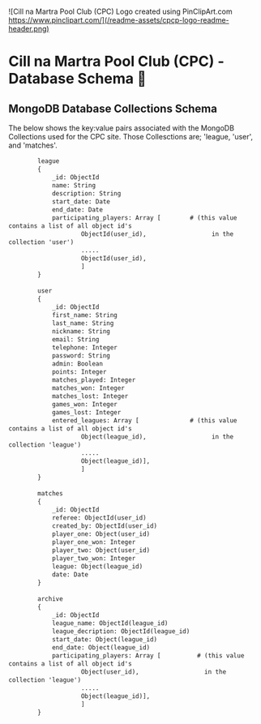 ##### <br> #####
<a name="top-of-page">![Cill na Martra Pool Club (CPC) Logo created using PinClipArt.com https://www.pinclipart.com/](/readme-assets/cpcp-logo-readme-header.png)</a>
# Cill na Martra Pool Club (CPC) - Database Schema :floppy_disk: #

## MongoDB Database Collections Schema ## 

The below shows the key:value pairs associated with the MongoDB Collections used for the CPC site. Those Collesctions are; 'league, 'user', and 'matches'.

            league
            {
                _id: ObjectId
                name: String
                description: String
                start_date: Date
                end_date: Date                                                  
                participating_players: Array [        # (this value contains a list of all object id's 
                        ObjectId(user_id),                  in the collection 'user')
                        .....
                        ObjectId(user_id),
                        ] 
            }

            user
            {
                _id: ObjectId
                first_name: String
                last_name: String
                nickname: String
                email: String
                telephone: Integer
                password: String
                admin: Boolean
                points: Integer
                matches_played: Integer
                matches_won: Integer
                matches_lost: Integer
                games_won: Integer
                games_lost: Integer
                entered_leagues: Array [              # (this value contains a list of all object id's 
                        Object(league_id),                  in the collection 'league')
                        .....
                        Object(league_id)],
                        ]
            }

            matches
            {
                _id: ObjectId
                referee: ObjectId(user_id)
                created_by: ObjectId(user_id)
                player_one: Object(user_id)
                player_one_won: Integer
                player_two: Object(user_id)
                player_two_won: Integer
                league: Object(league_id)
                date: Date
            }
            
            archive
            {
                _id: ObjectId
                league_name: ObjectId(league_id)
                league_decription: ObjectId(league_id)
                start_date: Object(league_id)
                end_date: Object(league_id)
                participating_players: Array [          # (this value contains a list of all object id's 
                        Object(user_id),                  in the collection 'league')
                        .....
                        Object(league_id)],
                        ]
            }
            
        
